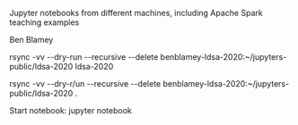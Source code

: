 Jupyter notebooks from different machines, including Apache Spark teaching examples

Ben Blamey


rsync -vv --dry-run --recursive --delete benblamey-ldsa-2020:~/jupyters-public/ldsa-2020 ldsa-2020

rsync -vv --dry-r/un --recursive --delete benblamey-ldsa-2020:~/jupyters-public/ldsa-2020 .




Start notebook:
jupyter notebook